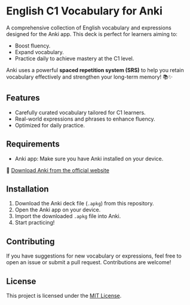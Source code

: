 # English C1 Vocabulary for Anki

A comprehensive collection of English vocabulary and expressions designed for the Anki app. This deck is perfect for learners aiming to:

- Boost fluency.
- Expand vocabulary.
- Practice daily to achieve mastery at the C1 level.

Anki uses a powerful **spaced repetition system (SRS)** to help you retain vocabulary effectively and strengthen your long-term memory! 📚✨

## Features

- Carefully curated vocabulary tailored for C1 learners.
- Real-world expressions and phrases to enhance fluency.
- Optimized for daily practice.

## Requirements

- Anki app: Make sure you have Anki installed on your device.
  
🔗 [Download Anki from the official website](https://apps.ankiweb.net/)

## Installation

1. Download the Anki deck file (`.apkg`) from this repository.
2. Open the Anki app on your device.
3. Import the downloaded `.apkg` file into Anki.
4. Start practicing!

## Contributing

If you have suggestions for new vocabulary or expressions, feel free to open an issue or submit a pull request. Contributions are welcome!

## License

This project is licensed under the [MIT License](LICENSE).
